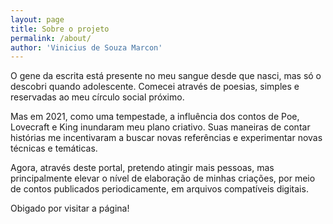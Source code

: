 ```yaml
---
layout: page
title: Sobre o projeto
permalink: /about/
author: 'Vinicius de Souza Marcon'
---
```


O gene da escrita está presente no meu sangue desde que nasci, mas só o descobri quando adolescente. Comecei através de poesias, simples e reservadas ao meu círculo social próximo.

Mas em 2021, como uma tempestade, a influência dos contos de Poe, Lovecraft e King inundaram meu plano criativo. Suas maneiras de contar histórias me incentivaram a buscar novas referências e experimentar novas técnicas e temáticas. 

Agora, através deste portal, pretendo atingir mais pessoas, mas principalmente elevar o nível de elaboração de minhas criações, por meio de contos publicados periodicamente, em arquivos compatíveis digitais.

Obigado por visitar a página!
